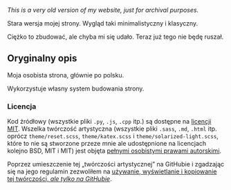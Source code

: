 
_This is a very old version of my website, just for archival purposes._

Stara wersja mojej strony. Wygląd taki minimalistyczny i klasyczny.

Ciężko to zbudować, ale chyba mi się udało. Teraz już tego nie będę ruszał.

## Oryginalny opis

Moja osobista strona, głównie po polsku.

Wykorzystuje własny system budowania strony.

### Licencja

Kod źródłowy (wszystkie pliki `.py`, `.js`, `.cpp` itp.) są dostępne na [licencji MIT](https://choosealicense.com/licenses/mit/). Wszelka twórczość artystyczna (wszystkie pliki `.sass`, `.md`, `.html` itp. oprócz `theme/reset.scss`, `theme/katex.scss` i `theme/solarized-light.scss`, które to nie są stworzone przeze mnie ale udostępnione na licencjach kolejno BSD, MIT i MIT) jest objęta [pełnymi osobistymi prawami autorskimi](https://choosealicense.com/no-permission/).

Poprzez umieszczenie tej „twórczości artystycznej” na GitHubie i zgadzając się na jego regulamin zezwoliłem na [używanie, wyświetlanie i kopiowanie tej twórczości, _ale tylko na GitHubie_](https://help.github.com/en/github/site-policy/github-terms-of-service#5-license-grant-to-other-users).
